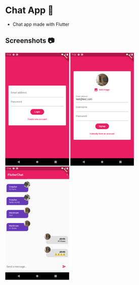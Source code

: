 # Chat App :iphone:
- Chat app made with Flutter
## Screenshots :camera:
<div><img width="40%" src="screenshots/1.png"> <img width="40%" src="screenshots/2.png"></div>
<div><img width="40%" src="screenshots/3.png"></div>
